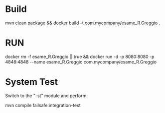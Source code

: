 # Build
mvn clean package && docker build -t com.mycompany/esame_R.Greggio .

# RUN

docker rm -f esame_R.Greggio || true && docker run -d -p 8080:8080 -p 4848:4848 --name esame_R.Greggio com.mycompany/esame_R.Greggio 

# System Test

Switch to the "-st" module and perform:

mvn compile failsafe:integration-test